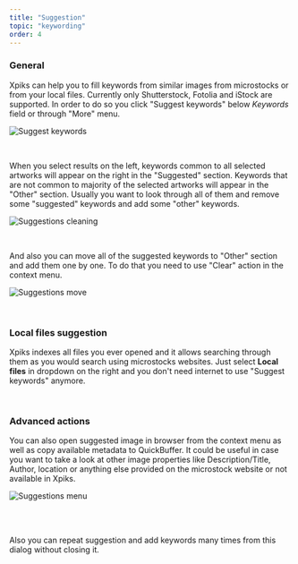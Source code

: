 ```yaml
---
title: "Suggestion"
topic: "keywording"
order: 4
---
```


### General

Xpiks can help you to fill keywords from similar images from microstocks or from your local files. Currently only Shutterstock, Fotolia and iStock are supported. In order to do so you click "Suggest keywords" below _Keywords_ field or through "More" menu.

<p>
  <img alt="Suggest keywords" src="{{site.url}}/images/tutorials/keywording/suggest-keywords.gif" class="small-12 large-12" />
</p>

<br />

When you select results on the left, keywords common to all selected artworks will appear on the right in the "Suggested" section. Keywords that are not common to majority of the selected artworks will appear in the "Other" section. Usually you want to look through all of them and remove some "suggested" keywords and add some "other" keywords.

<p>
  <img alt="Suggestions cleaning" src="{{site.url}}/images/tutorials/keywording/suggestions-cleaning.gif" class="small-12 large-12" />
</p>

<br />

And also you can move all of the suggested keywords to "Other" section and add them one by one. To do that you need to use "Clear" action in the context menu.

<p>
  <img alt="Suggestions move" src="{{site.url}}/images/tutorials/keywording/suggestion-move.gif" class="small-12 large-12" />
</p>

<br />

### Local files suggestion

Xpiks indexes all files you ever opened and it allows searching through them as you would search using microstocks websites. Just select **Local files** in dropdown on the right and you don't need internet to use "Suggest keywords" anymore.

<br />

### Advanced actions

You can also open suggested image in browser from the context menu as well as copy available metadata to QuickBuffer. It could be useful in case you want to take a look at other image properties like Description/Title, Author, location or anything else provided on the microstock website or not available in Xpiks.

<p>
  <img alt="Suggestions menu" src="{{site.url}}/images/tutorials/keywording/suggestion-menu.png" class="small-12 large-12" />
</p>

<br />

<br />

Also you can repeat suggestion and add keywords many times from this dialog without closing it.
